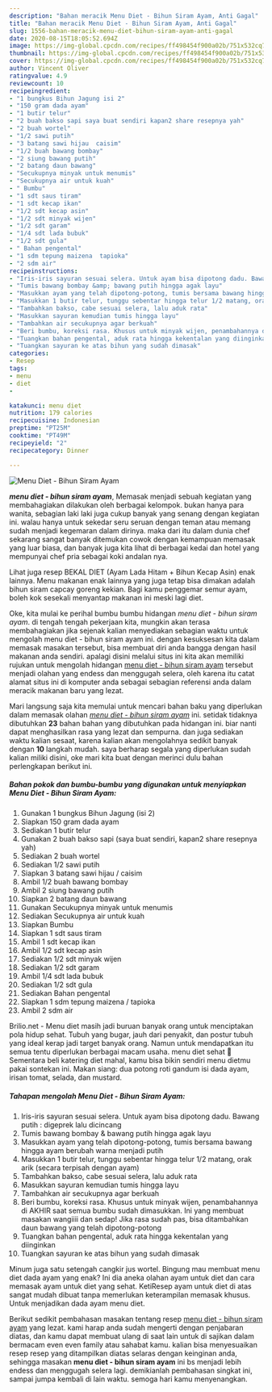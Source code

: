 ```yaml
---
description: "Bahan meracik Menu Diet - Bihun Siram Ayam, Anti Gagal"
title: "Bahan meracik Menu Diet - Bihun Siram Ayam, Anti Gagal"
slug: 1556-bahan-meracik-menu-diet-bihun-siram-ayam-anti-gagal
date: 2020-08-15T18:05:52.694Z
image: https://img-global.cpcdn.com/recipes/ff498454f900a02b/751x532cq70/menu-diet-bihun-siram-ayam-foto-resep-utama.jpg
thumbnail: https://img-global.cpcdn.com/recipes/ff498454f900a02b/751x532cq70/menu-diet-bihun-siram-ayam-foto-resep-utama.jpg
cover: https://img-global.cpcdn.com/recipes/ff498454f900a02b/751x532cq70/menu-diet-bihun-siram-ayam-foto-resep-utama.jpg
author: Vincent Oliver
ratingvalue: 4.9
reviewcount: 10
recipeingredient:
- "1 bungkus Bihun Jagung isi 2"
- "150 gram dada ayam"
- "1 butir telur"
- "2 buah bakso sapi saya buat sendiri kapan2 share resepnya yah"
- "2 buah wortel"
- "1/2 sawi putih"
- "3 batang sawi hijau  caisim"
- "1/2 buah bawang bombay"
- "2 siung bawang putih"
- "2 batang daun bawang"
- "Secukupnya minyak untuk menumis"
- "Secukupnya air untuk kuah"
- " Bumbu"
- "1 sdt saus tiram"
- "1 sdt kecap ikan"
- "1/2 sdt kecap asin"
- "1/2 sdt minyak wijen"
- "1/2 sdt garam"
- "1/4 sdt lada bubuk"
- "1/2 sdt gula"
- " Bahan pengental"
- "1 sdm tepung maizena  tapioka"
- "2 sdm air"
recipeinstructions:
- "Iris-iris sayuran sesuai selera. Untuk ayam bisa dipotong dadu. Bawang putih : digeprek lalu dicincang"
- "Tumis bawang bombay &amp; bawang putih hingga agak layu"
- "Masukkan ayam yang telah dipotong-potong, tumis bersama bawang hingga ayam berubah warna menjadi putih"
- "Masukkan 1 butir telur, tunggu sebentar hingga telur 1/2 matang, orak arik (secara terpisah dengan ayam)"
- "Tambahkan bakso, cabe sesuai selera, lalu aduk rata"
- "Masukkan sayuran kemudian tumis hingga layu"
- "Tambahkan air secukupnya agar berkuah"
- "Beri bumbu, koreksi rasa. Khusus untuk minyak wijen, penambahannya di AKHIR saat semua bumbu sudah dimasukkan. Ini yang membuat masakan wangiiii dan sedap! Jika rasa sudah pas, bisa ditambahkan daun bawang yang telah dipotong-potong"
- "Tuangkan bahan pengental, aduk rata hingga kekentalan yang diinginkan"
- "Tuangkan sayuran ke atas bihun yang sudah dimasak"
categories:
- Resep
tags:
- menu
- diet
- 

katakunci: menu diet  
nutrition: 179 calories
recipecuisine: Indonesian
preptime: "PT25M"
cooktime: "PT49M"
recipeyield: "2"
recipecategory: Dinner

---
```



![Menu Diet - Bihun Siram Ayam](https://img-global.cpcdn.com/recipes/ff498454f900a02b/751x532cq70/menu-diet-bihun-siram-ayam-foto-resep-utama.jpg)

<b><i>menu diet - bihun siram ayam</i></b>, Memasak menjadi sebuah kegiatan yang membahagiakan dilakukan oleh berbagai kelompok. bukan hanya para wanita, sebagian laki laki juga cukup banyak yang senang dengan kegiatan ini. walau hanya untuk sekedar seru seruan dengan teman atau memang sudah menjadi kegemaran dalam dirinya. maka dari itu dalam dunia chef sekarang sangat banyak ditemukan cowok dengan kemampuan memasak yang luar biasa, dan banyak juga kita lihat di berbagai kedai dan hotel yang mempunyai chef pria sebagai koki andalan nya.

Lihat juga resep BEKAL DIET (Ayam Lada Hitam + Bihun Kecap Asin) enak lainnya. Menu makanan enak lainnya yang juga tetap bisa dimakan adalah bihun siram capcay goreng kekian. Bagi kamu penggemar semur ayam, boleh kok sesekali menyantap makanan ini meski lagi diet.

Oke, kita mulai ke perihal bumbu bumbu hidangan <i>menu diet - bihun siram ayam</i>. di tengah tengah pekerjaan kita, mungkin akan terasa membahagiakan jika sejenak kalian menyediakan sebagian waktu untuk mengolah menu diet - bihun siram ayam ini. dengan kesuksesan kita dalam memasak masakan tersebut, bisa membuat diri anda bangga dengan hasil makanan anda sendiri. apalagi disini melalui situs ini kita akan memiliki rujukan untuk mengolah hidangan <u>menu diet - bihun siram ayam</u> tersebut menjadi olahan yang endess dan menggugah selera, oleh karena itu catat alamat situs ini di komputer anda sebagai sebagian referensi anda dalam meracik makanan baru yang lezat.


Mari langsung saja kita memulai untuk mencari bahan baku yang diperlukan dalam memasak olahan <u><i>menu diet - bihun siram ayam</i></u> ini. setidak tidaknya dibutuhkan <b>23</b> bahan bahan yang dibutuhkan pada hidangan ini. biar nanti dapat menghasilkan rasa yang lezat dan sempurna. dan juga sediakan waktu kalian sesaat, karena kalian akan mengolahnya sedikit banyak dengan <b>10</b> langkah mudah. saya berharap segala yang diperlukan sudah kalian miliki disini, oke mari kita buat dengan merinci dulu bahan perlengkapan berikut ini.

<!--inarticleads1-->

##### Bahan pokok dan bumbu-bumbu yang digunakan untuk menyiapkan Menu Diet - Bihun Siram Ayam:

1. Gunakan 1 bungkus Bihun Jagung (isi 2)
1. Siapkan 150 gram dada ayam
1. Sediakan 1 butir telur
1. Gunakan 2 buah bakso sapi (saya buat sendiri, kapan2 share resepnya yah)
1. Sediakan 2 buah wortel
1. Sediakan 1/2 sawi putih
1. Siapkan 3 batang sawi hijau / caisim
1. Ambil 1/2 buah bawang bombay
1. Ambil 2 siung bawang putih
1. Siapkan 2 batang daun bawang
1. Gunakan Secukupnya minyak untuk menumis
1. Sediakan Secukupnya air untuk kuah
1. Siapkan  Bumbu
1. Siapkan 1 sdt saus tiram
1. Ambil 1 sdt kecap ikan
1. Ambil 1/2 sdt kecap asin
1. Sediakan 1/2 sdt minyak wijen
1. Sediakan 1/2 sdt garam
1. Ambil 1/4 sdt lada bubuk
1. Sediakan 1/2 sdt gula
1. Sediakan  Bahan pengental
1. Siapkan 1 sdm tepung maizena / tapioka
1. Ambil 2 sdm air


Brilio.net - Menu diet masih jadi buruan banyak orang untuk menciptakan pola hidup sehat. Tubuh yang bugar, jauh dari penyakit, dan postur tubuh yang ideal kerap jadi target banyak orang. Namun untuk mendapatkan itu semua tentu diperlukan berbagai macam usaha. menu diet sehat 🌽 Sementara beli katering diet mahal, kamu bisa bikin sendiri menu dietmu pakai sontekan ini. Makan siang: dua potong roti gandum isi dada ayam, irisan tomat, selada, dan mustard. 

<!--inarticleads2-->

##### Tahapan mengolah Menu Diet - Bihun Siram Ayam:

1. Iris-iris sayuran sesuai selera. Untuk ayam bisa dipotong dadu. Bawang putih : digeprek lalu dicincang
1. Tumis bawang bombay &amp; bawang putih hingga agak layu
1. Masukkan ayam yang telah dipotong-potong, tumis bersama bawang hingga ayam berubah warna menjadi putih
1. Masukkan 1 butir telur, tunggu sebentar hingga telur 1/2 matang, orak arik (secara terpisah dengan ayam)
1. Tambahkan bakso, cabe sesuai selera, lalu aduk rata
1. Masukkan sayuran kemudian tumis hingga layu
1. Tambahkan air secukupnya agar berkuah
1. Beri bumbu, koreksi rasa. Khusus untuk minyak wijen, penambahannya di AKHIR saat semua bumbu sudah dimasukkan. Ini yang membuat masakan wangiiii dan sedap! Jika rasa sudah pas, bisa ditambahkan daun bawang yang telah dipotong-potong
1. Tuangkan bahan pengental, aduk rata hingga kekentalan yang diinginkan
1. Tuangkan sayuran ke atas bihun yang sudah dimasak


Minum juga satu setengah cangkir jus wortel. Bingung mau membuat menu diet dada ayam yang enak? Ini dia aneka olahan ayam untuk diet dan cara memasak ayam untuk diet yang sehat. KetiResep ayam untuk diet di atas sangat mudah dibuat tanpa memerlukan keterampilan memasak khusus. Untuk menjadikan dada ayam menu diet. 

Berikut sedikit pembahasan masakan tentang resep <u>menu diet - bihun siram ayam</u> yang lezat. kami harap anda sudah mengerti dengan penjabaran diatas, dan kamu dapat membuat ulang di saat lain untuk di sajikan dalam bermacam even even family atau sahabat kamu. kalian bisa menyesuaikan resep resep yang ditampilkan diatas selaras dengan keinginan anda, sehingga masakan <b>menu diet - bihun siram ayam</b> ini bs menjadi lebih endess dan menggugah selera lagi. demikianlah pembahasan singkat ini, sampai jumpa kembali di lain waktu. semoga hari kamu menyenangkan.
